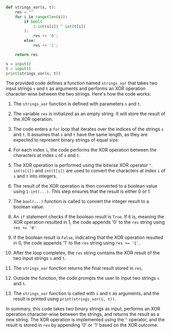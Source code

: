 

```py
def strings_xor(s, t):
    res = ""
    for i in range(len(s)):
        if bool(
            1-int(s[i]) ^ int(t[i])
        ):
            res += '0';
        else:
            res += '1';

    return res

s = input()
t = input()
print(strings_xor(s, t))
```

The provided code defines a function named `strings_xor` that takes two input strings `s` and `t` as arguments and performs an XOR operation character-wise between the two strings. Here's how the code works:

1. The `strings_xor` function is defined with parameters `s` and `t`.

2. The variable `res` is initialized as an empty string. It will store the result of the XOR operation.

3. The code enters a `for` loop that iterates over the indices of the strings `s` and `t`. It assumes that `s` and `t` have the same length, as they are expected to represent binary strings of equal size.

4. For each index `i`, the code performs the XOR operation between the characters at index `i` of `s` and `t`.

5. The XOR operation is performed using the bitwise XOR operator `^`. `int(s[i])` and `int(t[i])` are used to convert the characters at index `i` of `s` and `t` into integers.

6. The result of the XOR operation is then converted to a boolean value using `1-int(...)`. This step ensures that the result is either 0 or 1.

7. The `bool(...)` function is called to convert the integer result to a boolean value.

8. An `if` statement checks if the boolean result is `True`. If it is, meaning the XOR operation resulted in 1, the code appends '0' to the `res` string using `res += '0'`.

9. If the boolean result is `False`, indicating that the XOR operation resulted in 0, the code appends '1' to the `res` string using `res += '1'`.

10. After the loop completes, the `res` string contains the XOR result of the two input strings `s` and `t`.

11. The `strings_xor` function returns the final result stored in `res`.

12. Outside the function, the code prompts the user to input two strings `s` and `t`.

13. The `strings_xor` function is called with `s` and `t` as arguments, and the result is printed using `print(strings_xor(s, t))`.

In summary, this code takes two binary strings as input, performs an XOR operation character-wise between the strings, and returns the result as a new string. The XOR operation is implemented using the `^` operator, and the result is stored in `res` by appending '0' or '1' based on the XOR outcome.
